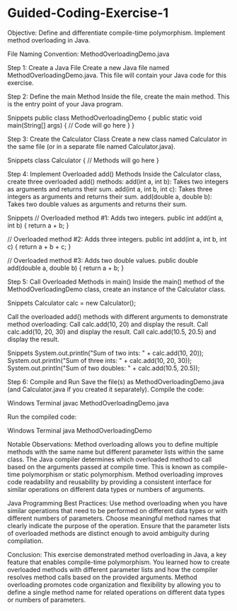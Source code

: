 # Guided-Coding-Exercise-1
Objective:
Define and differentiate compile-time polymorphism.
Implement method overloading in Java.

File Naming Convention:
MethodOverloadingDemo.java

Step 1: Create a Java File
Create a new Java file named MethodOverloadingDemo.java.
This file will contain your Java code for this exercise.

Step 2: Define the main Method
Inside the file, create the main method. This is the entry point of your Java program.

Snippets
public class MethodOverloadingDemo {
    public static void main(String[] args) {
        // Code will go here
    }
}


Step 3: Create the Calculator Class
Create a new class named Calculator in the same file (or in a separate file named Calculator.java).

Snippets
class Calculator {
    // Methods will go here
}


Step 4: Implement Overloaded add() Methods
Inside the Calculator class, create three overloaded add() methods:
add(int a, int b): Takes two integers as arguments and returns their sum.
add(int a, int b, int c): Takes three integers as arguments and returns their sum.
add(double a, double b): Takes two double values as arguments and returns their sum.

Snippets
// Overloaded method #1: Adds two integers.
public int add(int a, int b) {
    return a + b;
}

// Overloaded method #2: Adds three integers.
public int add(int a, int b, int c) {
    return a + b + c;
}

// Overloaded method #3: Adds two double values.
public double add(double a, double b) {
    return a + b;
}



Step 5: Call Overloaded Methods in main()
Inside the main() method of the MethodOverloadingDemo class, create an instance of the Calculator class.

Snippets
Calculator calc = new Calculator();


Call the overloaded add() methods with different arguments to demonstrate method overloading:
Call calc.add(10, 20) and display the result.
Call calc.add(10, 20, 30) and display the result.
Call calc.add(10.5, 20.5) and display the result.

Snippets
System.out.println("Sum of two ints: " + calc.add(10, 20));
System.out.println("Sum of three ints: " + calc.add(10, 20, 30));
System.out.println("Sum of two doubles: " + calc.add(10.5, 20.5));


Step 6: Compile and Run
Save the file(s) as MethodOverloadingDemo.java (and Calculator.java if you created it separately).
Compile the code:

Windows Terminal
javac MethodOverloadingDemo.java


Run the compiled code:

Windows Terminal
java MethodOverloadingDemo


Notable Observations:
Method overloading allows you to define multiple methods with the same name but different parameter lists within the same class.
The Java compiler determines which overloaded method to call based on the arguments passed at compile time. This is known as compile-time polymorphism or static polymorphism.
Method overloading improves code readability and reusability by providing a consistent interface for similar operations on different data types or numbers of arguments.

Java Programming Best Practices:
Use method overloading when you have similar operations that need to be performed on different data types or with different numbers of parameters.
Choose meaningful method names that clearly indicate the purpose of the operation.
Ensure that the parameter lists of overloaded methods are distinct enough to avoid ambiguity during compilation.

Conclusion:
This exercise demonstrated method overloading in Java, a key feature that enables compile-time polymorphism. You learned how to create overloaded methods with different parameter lists and how the compiler resolves method calls based on the provided arguments. Method overloading promotes code organization and flexibility by allowing you to define a single method name for related operations on different data types or numbers of parameters.
